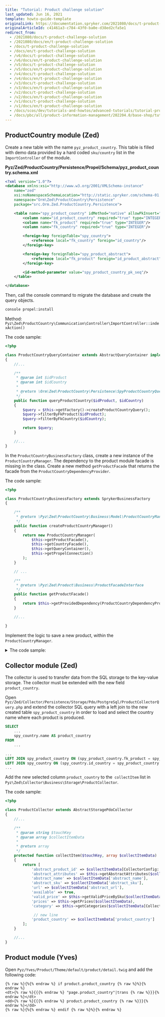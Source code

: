 ```yaml
---
title: "Tutorial: Product challenge solution"
last_updated: Jun 16, 2021
template: howto-guide-template
originalLink: https://documentation.spryker.com/2021080/docs/t-product-challenge-solution
originalArticleId: c41461a3-c784-43f0-ba0e-d38ed2cfa5e1
redirect_from:
  - /2021080/docs/t-product-challenge-solution
  - /2021080/docs/en/t-product-challenge-solution
  - /docs/t-product-challenge-solution
  - /docs/en/t-product-challenge-solution
  - /v6/docs/t-product-challenge-solution
  - /v6/docs/en/t-product-challenge-solution
  - /v5/docs/t-product-challenge-solution
  - /v5/docs/en/t-product-challenge-solution
  - /v4/docs/t-product-challenge-solution
  - /v4/docs/en/t-product-challenge-solution
  - /v3/docs/t-product-challenge-solution
  - /v3/docs/en/t-product-challenge-solution
  - /v2/docs/t-product-challenge-solution
  - /v2/docs/en/t-product-challenge-solution
  - /v1/docs/t-product-challenge-solution
  - /v1/docs/en/t-product-challenge-solution
  - /docs/scos/dev/tutorials-and-howtos/advanced-tutorials/tutorial-product-challenge-solution.html
  - /docs/pbc/all/product-information-management/202204.0/base-shop/tutorials-and-howtos/tutorial-product-challenge-solution.html
---
```


<!-- used to be: http://spryker.github.io/onboarding/product-solution/ -->

## ProductCountry module (Zed)

Create a new table with the name `pyz_product_country`. This table is filled with demo data provided by a hard coded `sku/country` list in the `ImportController` of the module.

**Pyz/Zed/ProductCountry/Persistence/Propel/Schema/pyz_product_country.schema.xml**

```xml
<?xml version="1.0"?>
<database xmlns:xsi="http://www.w3.org/2001/XMLSchema-instance"
    name="zed"
    xsi:noNamespaceSchemaLocation="http://static.spryker.com/schema-01.xsd"
    namespace="Orm\Zed\ProductCountry\Persistence"
    package="src.Orm.Zed.ProductCountry.Persistence">

    <table name="spy_product_country" idMethod="native" allowPkInsert="true">
        <column name="id_product_country" required="true" type="INTEGER" autoIncrement="true" primaryKey="true"/>
        <column name="fk_product" required="true" type="INTEGER"/>
        <column name="fk_country" required="true" type="INTEGER"/>

        <foreign-key foreignTable="spy_country">
            <reference local="fk_country" foreign="id_country"/>
        </foreign-key>

        <foreign-key foreignTable="spy_product_abstract">
            <reference local="fk_product" foreign="id_product_abstract"/>
        </foreign-key>

        <id-method-parameter value="spy_product_country_pk_seq"/>
    </table>

</database>
```


Then, call the console command to migrate the database and create the query objects.

```bash
console propel:install
```

Method: `Pyz\Zed\ProductCountry\Communication\Controller\ImportController::indexAction()`

The code sample:

```php
<?php

class ProductCountryQueryContainer extends AbstractQueryContainer implements ProductCountryQueryContainerInterface
{
    //...

    /**
     * @param int $idProduct
     * @param int $idCountry
     *
     * @return \Orm\Zed\ProductCountry\Persistence\SpyProductCountryQuery
     */
    public function queryProductCountry($idProduct, $idCountry)
    {
        $query = $this->getFactory()->createProductCountryQuery();
        $query->filterByFkProduct($idProduct);
        $query->filterByFkCountry($idCountry);

        return $query;
    }

    //...
}
```


In the `ProductCountryBusinessFactory` class, create a new instance of the `ProductCountryManager`. The dependency to the product module facade is missing in the class. Create a new method `getProductFacade` that returns the facade from the `ProductCountryDependencyProvider`.

The code sample:

```php
<?php

class ProductCountryBusinessFactory extends SprykerBusinessFactory
{

    /**
     * @return \Pyz\Zed\ProductCountry\Business\Model\ProductCountryManagerInterface
     */
    public function createProductCountryManager()
    {
        return new ProductCountryManager(
            $this->getProductFacade(),
            $this->getCountryFacade(),
            $this->getQueryContainer(),
            $this->getPropelConnection()
        );
    }

    // ...

    /**
     * @return \Pyz\Zed\Product\Business\ProductFacadeInterface
     */
    public function getProductFacade()
    {
        return $this->getProvidedDependency(ProductCountryDependencyProvider::PRODUCT_FACADE);
    }

    //...

}
```


Implement the logic to save a new product, within the `ProductCountryManager`.

<details>
<summary markdown='span'>The code sample:</summary>

```php
<?php

class ProductCountryManager implements ProductCountryManagerInterface
{
    //...

    /**
     * @param array $productCountryData Product SKU => Country ISO 2 Code
     *
     * @throws \Exception
     *
     * @return void
     */
    public function importProductCountryData(array $productCountryData)
    {
        foreach ($productCountryData as $productCountrySku => $productCountryIso2Code) {
            $this->saveProductCountryEntity($productCountrySku, $productCountryIso2Code);
        }
    }

    /**
     * @param $productCountrySku
     * @param $productCountryIso2Code
     * @throws \Propel\Runtime\Exception\PropelException
     */
    private function saveProductCountryEntity($productCountrySku, $productCountryIso2Code)
    {
        try {
            $productId = $this->productFacade->getProductAbstractIdByConcreteSku($productCountrySku);
            $countryId = $this->countryFacade->getIdCountryByIso2Code($productCountryIso2Code);

            $countryEntity = new SpyProductCountry();
            $countryEntity->setFkProduct($productId);
            $countryEntity->setFkCountry($countryId);

            $countryEntity->save($this->connection);

            // Touch product to trigger collector for key/value export
            $this->productFacade->touchProductActive($productId);

        } catch (\Exception $e) {
            echo $e->getMessage();
        }
    }

    //...
}
```
</details>

## Collector module (Zed)

The collector is used to transfer data from the SQL storage to the key-value storage. The collector must be extended with the new field `product_country`.

Open `Pyz/Zed/Collector/Persistence/Storage/Pdo/PostgreSql/ProductCollectorQuery.php` and extend the collector SQL query with a left join to the new created table `spy_product_country` in order to load and select the country name where each product is produced.

```sql
SELECT
    ...
    spy_country.name AS product_country
FROM
    ...
```

```sql
...
LEFT JOIN spy_product_country ON (spy_product_country.fk_product = spy_product_abstract.id_product_abstract)
LEFT JOIN spy_country ON (spy_country.id_country = spy_product_country.fk_country)
...
```

Add the new selected column `product_country` to the` collectItem` list in `Pyz\Zed\Collector\Business\Storage\ProductCollector`.

The code sample:

```php
<?php

class ProductCollector extends AbstractStoragePdoCollector
{
    //...

    /**
     * @param string $touchKey
     * @param array $collectItemData
     *
     * @return array
     */
    protected function collectItem($touchKey, array $collectItemData)
    {
        return [
            'abstract_product_id' => $collectItemData[CollectorConfig::COLLECTOR_RESOURCE_ID],
            'abstract_attributes' => $this->getAbstractAttributes($collectItemData),
            'abstract_name' => $collectItemData['abstract_name'],
            'abstract_sku' => $collectItemData['abstract_sku'],
            'url' => $collectItemData['abstract_url'],
            'available' => true,
            'valid_price' => $this->getValidPriceBySku($collectItemData['abstract_sku']),
            'prices' => $this->getPrices($collectItemData),
            'category' => $this->getCategories($collectItemData[CollectorConfig::COLLECTOR_RESOURCE_ID]),

             // new line
            'product_country' => $collectItemData['product_country']
        ];
    }

    //...
}
```

## Product module (Yves)

Open `Pyz/Yves/Product/Theme/default/product/detail.twig` and add the following code:

```twig
{% raw %}{%{% endraw %} if product.product_country {% raw %}%}{% endraw %}
<dt>{% raw %}{{{% endraw %} "page.product_country"|trans {% raw %}}}{% endraw %}</dt>
<dd>{% raw %}{{{% endraw %} product.product_country {% raw %}}}{% endraw %}</dd>
{% raw %}{%{% endraw %} endif {% raw %}%}{% endraw %}
```

